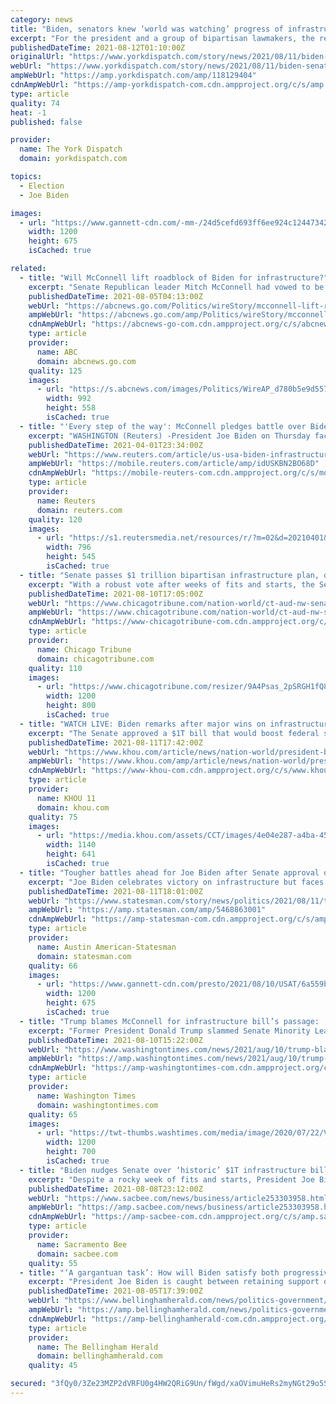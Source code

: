 ```yaml
---
category: news
title: "Biden, senators knew ‘world was watching’ progress of infrastructure bill"
excerpt: "For the president and a group of bipartisan lawmakers, the recent infrastructure deal was about more than building roads; it was about building confidence in the legislative process."
publishedDateTime: 2021-08-12T01:10:00Z
originalUrl: "https://www.yorkdispatch.com/story/news/2021/08/11/biden-senators-knew-world-watching-progress-infrastructure-bill/118129404/"
webUrl: "https://www.yorkdispatch.com/story/news/2021/08/11/biden-senators-knew-world-watching-progress-infrastructure-bill/118129404/"
ampWebUrl: "https://amp.yorkdispatch.com/amp/118129404"
cdnAmpWebUrl: "https://amp-yorkdispatch-com.cdn.ampproject.org/c/s/amp.yorkdispatch.com/amp/118129404"
type: article
quality: 74
heat: -1
published: false

provider:
  name: The York Dispatch
  domain: yorkdispatch.com

topics:
  - Election
  - Joe Biden

images:
  - url: "https://www.gannett-cdn.com/-mm-/24d5cefd693ff6ee924c1244734278201dbff648/c=0-106-1600-1006/local/-/media/2021/08/11/YorkDispatch/B991037004Z.1_20210811210246_000_GIG388C20.2-0.jpg?auto=webp&format=pjpg&width=1200"
    width: 1200
    height: 675
    isCached: true

related:
  - title: "Will McConnell lift roadblock of Biden for infrastructure?"
    excerpt: "Senate Republican leader Mitch McConnell had vowed to be “100% focused” on stopping President Joe Biden’s agenda"
    publishedDateTime: 2021-08-05T04:13:00Z
    webUrl: "https://abcnews.go.com/Politics/wireStory/mcconnell-lift-roadblock-biden-infrastructure-79281497"
    ampWebUrl: "https://abcnews.go.com/amp/Politics/wireStory/mcconnell-lift-roadblock-biden-infrastructure-79281497"
    cdnAmpWebUrl: "https://abcnews-go-com.cdn.ampproject.org/c/s/abcnews.go.com/amp/Politics/wireStory/mcconnell-lift-roadblock-biden-infrastructure-79281497"
    type: article
    provider:
      name: ABC
      domain: abcnews.go.com
    quality: 125
    images:
      - url: "https://s.abcnews.com/images/Politics/WireAP_d780b5e9d5574b8788053aa12c3bd597_16x9_992.jpg"
        width: 992
        height: 558
        isCached: true
  - title: "'Every step of the way': McConnell pledges battle over Biden infrastructure plan"
    excerpt: "WASHINGTON (Reuters) -President Joe Biden on Thursday faced the prospect of all-out political war with Republicans over his $2 trillion blueprint to revitalize America’s infrastructure, with a top Democrat also offering only partial support over how to ..."
    publishedDateTime: 2021-04-01T23:34:00Z
    webUrl: "https://www.reuters.com/article/us-usa-biden-infrastructure-mcconnell-idUSKBN2BO68D"
    ampWebUrl: "https://mobile.reuters.com/article/amp/idUSKBN2BO68D"
    cdnAmpWebUrl: "https://mobile-reuters-com.cdn.ampproject.org/c/s/mobile.reuters.com/article/amp/idUSKBN2BO68D"
    type: article
    provider:
      name: Reuters
      domain: reuters.com
    quality: 120
    images:
      - url: "https://s1.reutersmedia.net/resources/r/?m=02&d=20210401&t=2&i=1557086703&w=&fh=545px&fw=&ll=&pl=&sq=&r=LYNXMPEH30381"
        width: 796
        height: 545
        isCached: true
  - title: "Senate passes $1 trillion bipartisan infrastructure plan, delivering a cornerstone of Biden’s agenda"
    excerpt: "With a robust vote after weeks of fits and starts, the Senate approved a $1 trillion bipartisan infrastructure plan on Tuesday, a rare coalition of Democrats and Republicans joining to overcome skeptics and deliver a cornerstone of President Joe Biden’s agenda."
    publishedDateTime: 2021-08-10T17:05:00Z
    webUrl: "https://www.chicagotribune.com/nation-world/ct-aud-nw-senate-infrastructure-bill-20210810-xngoltwnhjdw7djgsnkbnwxvpe-story.html"
    ampWebUrl: "https://www.chicagotribune.com/nation-world/ct-aud-nw-senate-infrastructure-bill-20210810-xngoltwnhjdw7djgsnkbnwxvpe-story.html?outputType=amp"
    cdnAmpWebUrl: "https://www-chicagotribune-com.cdn.ampproject.org/c/s/www.chicagotribune.com/nation-world/ct-aud-nw-senate-infrastructure-bill-20210810-xngoltwnhjdw7djgsnkbnwxvpe-story.html?outputType=amp"
    type: article
    provider:
      name: Chicago Tribune
      domain: chicagotribune.com
    quality: 110
    images:
      - url: "https://www.chicagotribune.com/resizer/9A4Psas_2pSRGH1fQ836JMh-l0o=/1200x0/top/cloudfront-us-east-1.images.arcpublishing.com/tronc/SZJ2IW6LTWM26RC3DJTFFZHVXA.aspx"
        width: 1200
        height: 800
        isCached: true
  - title: "WATCH LIVE: Biden remarks after major wins on infrastructure spending"
    excerpt: "The Senate approved a $1T bill that would boost federal spending for major improvements of roads, bridges, internet access and other public works across the US."
    publishedDateTime: 2021-08-11T17:42:00Z
    webUrl: "https://www.khou.com/article/news/nation-world/president-biden-to-address-build-back-better-plan/507-c2fc0af7-669d-481e-84ee-513a527dc3d1"
    ampWebUrl: "https://www.khou.com/amp/article/news/nation-world/president-biden-to-address-build-back-better-plan/507-c2fc0af7-669d-481e-84ee-513a527dc3d1"
    cdnAmpWebUrl: "https://www-khou-com.cdn.ampproject.org/c/s/www.khou.com/amp/article/news/nation-world/president-biden-to-address-build-back-better-plan/507-c2fc0af7-669d-481e-84ee-513a527dc3d1"
    type: article
    provider:
      name: KHOU 11
      domain: khou.com
    quality: 75
    images:
      - url: "https://media.khou.com/assets/CCT/images/4e04e287-a4ba-4563-8498-01052b016446/4e04e287-a4ba-4563-8498-01052b016446_1140x641.jpg"
        width: 1140
        height: 641
        isCached: true
  - title: "Tougher battles ahead for Joe Biden after Senate approval of sweeping infrastructure bill"
    excerpt: "Joe Biden celebrates victory on infrastructure but faces even more difficult decisions on COVID-19, voting rights, police reform and other issues."
    publishedDateTime: 2021-08-11T18:01:00Z
    webUrl: "https://www.statesman.com/story/news/politics/2021/08/11/tougher-battles-await-biden-after-senate-approves-infrastructure-bill/5468863001/"
    ampWebUrl: "https://amp.statesman.com/amp/5468863001"
    cdnAmpWebUrl: "https://amp-statesman-com.cdn.ampproject.org/c/s/amp.statesman.com/amp/5468863001"
    type: article
    provider:
      name: Austin American-Statesman
      domain: statesman.com
    quality: 66
    images:
      - url: "https://www.gannett-cdn.com/presto/2021/08/10/USAT/6a559b4c-beb5-44eb-9359-6cf6ace821b1-Biden-infrastructure-pic.jpg?auto=webp&crop=5999,3375,x0,y0&format=pjpg&width=1200"
        width: 1200
        height: 675
        isCached: true
  - title: "Trump blames McConnell for infrastructure bill’s passage: ‘Most overrated man in politics’"
    excerpt: "Former President Donald Trump slammed Senate Minority Leader Mitch McConnell on Tuesday for helping pass the White House’s $1.2 trillion infrastructure bill, saying the Kentucky Republican is the “most overrated man in politics."
    publishedDateTime: 2021-08-10T15:22:00Z
    webUrl: "https://www.washingtontimes.com/news/2021/aug/10/trump-blames-mcconnell-infrastructure-bills-passag/"
    ampWebUrl: "https://amp.washingtontimes.com/news/2021/aug/10/trump-blames-mcconnell-infrastructure-bills-passag/"
    cdnAmpWebUrl: "https://amp-washingtontimes-com.cdn.ampproject.org/c/s/amp.washingtontimes.com/news/2021/aug/10/trump-blames-mcconnell-infrastructure-bills-passag/"
    type: article
    provider:
      name: Washington Times
      domain: washingtontimes.com
    quality: 65
    images:
      - url: "https://twt-thumbs.washtimes.com/media/image/2020/07/22/Virus_Outbreak_Congress_Outlook_02559.jpg-6909b_c0-250-6000-3750_s1200x700.jpg?2cb823f519263a3e55a419724463fd44fb7f7c61"
        width: 1200
        height: 700
        isCached: true
  - title: "Biden nudges Senate over ‘historic’ $1T infrastructure bill"
    excerpt: "Despite a rocky week of fits and starts, President Joe Biden on Friday praised the Senate for edging the bipartisan infrastructure plan closer to passage, ahead of a key vote on the $1 trillion package."
    publishedDateTime: 2021-08-08T23:12:00Z
    webUrl: "https://www.sacbee.com/news/business/article253303958.html"
    ampWebUrl: "https://amp.sacbee.com/news/business/article253303958.html"
    cdnAmpWebUrl: "https://amp-sacbee-com.cdn.ampproject.org/c/s/amp.sacbee.com/news/business/article253303958.html"
    type: article
    provider:
      name: Sacramento Bee
      domain: sacbee.com
    quality: 55
  - title: "‘A gargantuan task’: How will Biden satisfy both progressives, moderates on infrastructure?"
    excerpt: "President Joe Biden is caught between retaining support of centrist Democrats, Republicans for an infrastructure deal while satisfying his party’s liberal faction."
    publishedDateTime: 2021-08-05T17:39:00Z
    webUrl: "https://www.bellinghamherald.com/news/politics-government/article253279158.html"
    ampWebUrl: "https://amp.bellinghamherald.com/news/politics-government/article253279158.html"
    cdnAmpWebUrl: "https://amp-bellinghamherald-com.cdn.ampproject.org/c/s/amp.bellinghamherald.com/news/politics-government/article253279158.html"
    type: article
    provider:
      name: The Bellingham Herald
      domain: bellinghamherald.com
    quality: 45

secured: "3fQy0/3Ze23MZP2dVRFU0g4HW2QRiG9Un/fWgd/xaOVimuHeRs2myNGt29o5SCl+XHD6Y/uiTuMUC8nUmboH6JZrSmpVsWbq6WNSH48goc/gG95OrcZTWdLkEa5fQtCcVZFWfe3vFn6kanyyEj5Xoqi3OODNMkhySmnWb91Qb8nSlaFfxnZZnxLSHAnToX4szm+zEMsfTeF/0gpa4vfNZBLsO4JW940XL/Y6vfa4d1ThqM8nkL9wU3JnqjEkKEhvsq+DVM6lZA6HpTtsPgwJGIJxcqtSc2qlz22xHhrywiMRKcqGnzfeOWXmdC2RkCp9KJeNYlSB6BSjRrs3n27yisHbpFPttVIUdDe4dp1bffU=;75L40WJV1D7uV+5RKLg25w=="
---
```


